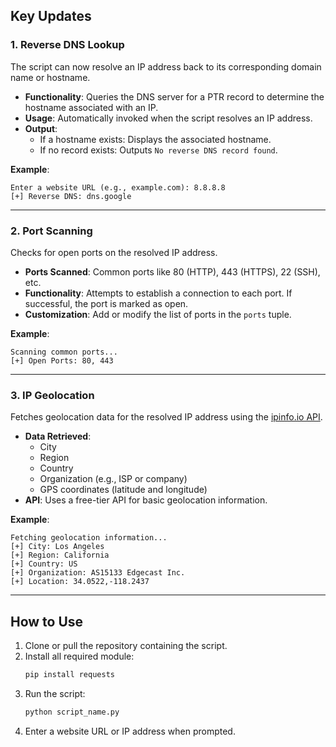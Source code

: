 ## Key Updates

### 1. **Reverse DNS Lookup**
The script can now resolve an IP address back to its corresponding domain name or hostname.

- **Functionality**: Queries the DNS server for a PTR record to determine the hostname associated with an IP.
- **Usage**: Automatically invoked when the script resolves an IP address.
- **Output**:
  - If a hostname exists: Displays the associated hostname.
  - If no record exists: Outputs `No reverse DNS record found`.

**Example**:
```text
Enter a website URL (e.g., example.com): 8.8.8.8
[+] Reverse DNS: dns.google
```

---

### 2. **Port Scanning**
Checks for open ports on the resolved IP address.

- **Ports Scanned**: Common ports like 80 (HTTP), 443 (HTTPS), 22 (SSH), etc.
- **Functionality**: Attempts to establish a connection to each port. If successful, the port is marked as open.
- **Customization**: Add or modify the list of ports in the `ports` tuple.

**Example**:
```text
Scanning common ports...
[+] Open Ports: 80, 443
```

---

### 3. **IP Geolocation**
Fetches geolocation data for the resolved IP address using the [ipinfo.io API](https://ipinfo.io).

- **Data Retrieved**:
  - City
  - Region
  - Country
  - Organization (e.g., ISP or company)
  - GPS coordinates (latitude and longitude)
- **API**: Uses a free-tier API for basic geolocation information.

**Example**:
```text
Fetching geolocation information...
[+] City: Los Angeles
[+] Region: California
[+] Country: US
[+] Organization: AS15133 Edgecast Inc.
[+] Location: 34.0522,-118.2437
```

---

## How to Use
1. Clone or pull the repository containing the script.
2. Install all required module:
   ```bash
   pip install requests
   ```
3. Run the script:
   ```bash
   python script_name.py
   ```
4. Enter a website URL or IP address when prompted.
